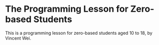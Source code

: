 # The Programming Lesson for Zero-based Students

This is a programming lesson for zero-based students aged 10 to 18, by Vincent Wei.
